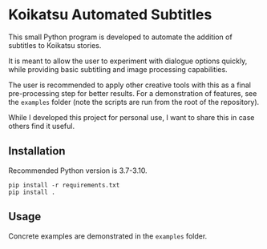 # Koikatsu Automated Subtitles

This small Python program is developed to automate the addition of subtitles to Koikatsu stories.

It is meant to allow the user to experiment with dialogue options quickly, while providing basic subtitling and image processing capabilities.

The user is recommended to apply other creative tools with this as a final pre-processing step for better results. For a demonstration of features, see the `examples` folder (note the scripts are run from the root of the repository).

While I developed this project for personal use, I want to share this in case others find it useful.

## Installation
Recommended Python version is 3.7-3.10.
```
pip install -r requirements.txt
pip install .
```

## Usage
Concrete examples are demonstrated in the `examples` folder.